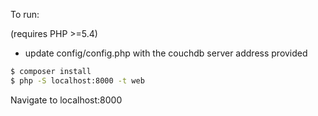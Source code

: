 To run:

(requires PHP >=5.4)

* update config/config.php with the couchdb server address provided

```bash
$ composer install
$ php -S localhost:8000 -t web
```

Navigate to localhost:8000

